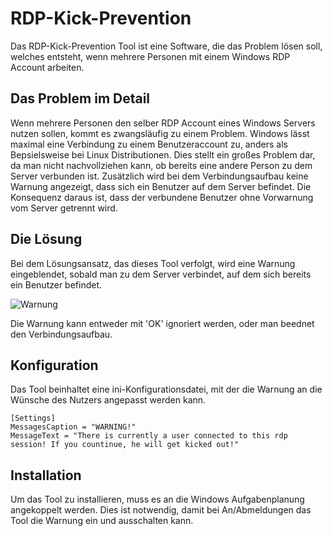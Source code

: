 # RDP-Kick-Prevention
Das RDP-Kick-Prevention Tool ist eine Software, die das Problem lösen soll, welches entsteht, wenn mehrere Personen mit einem Windows RDP Account arbeiten.

## Das Problem im Detail
Wenn mehrere Personen den selber RDP Account eines Windows Servers nutzen sollen, kommt es zwangsläufig zu einem Problem.
Windows lässt maximal eine Verbindung zu einem Benutzeraccount zu, anders als Bepsielsweise bei Linux Distributionen.
Dies stellt ein großes Problem dar, da man nicht nachvollziehen kann, ob bereits eine andere Person zu dem Server verbunden ist.
Zusätzlich wird bei dem Verbindungsaufbau keine Warnung angezeigt, dass sich ein Benutzer auf dem Server befindet.
Die Konsequenz daraus ist, dass der verbundene Benutzer ohne Vorwarnung vom Server getrennt wird.

## Die Lösung
Bei dem Lösungsansatz, das dieses Tool verfolgt, wird eine Warnung eingeblendet, sobald man zu dem Server verbindet, auf dem sich bereits ein Benutzer befindet.

![Warnung](https://t.gyazo.com/teams/ugc/0032cfc9020444bfea48d88ff2ec814b.png)

Die Warnung kann entweder mit 'OK' ignoriert werden, oder man beednet den Verbindungsaufbau.

## Konfiguration
Das Tool beinhaltet eine ini-Konfigurationsdatei, mit der die Warnung an die Wünsche des Nutzers angepasst werden kann.
```
[Settings]
MessagesCaption = "WARNING!"
MessageText = "There is currently a user connected to this rdp session! If you countinue, he will get kicked out!"
```

## Installation
Um das Tool zu installieren, muss es an die Windows Aufgabenplanung angekoppelt werden.
Dies ist notwendig, damit bei An/Abmeldungen das Tool die Warnung ein und ausschalten kann.
